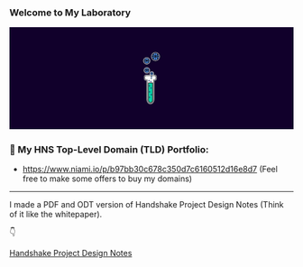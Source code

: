 ### Welcome to My Laboratory

![dwebonewversion](/public/lab.png)


### 🤝 My HNS Top-Level Domain (TLD) Portfolio: 
- https://www.niami.io/p/b97bb30c678c350d7c6160512d16e8d7 (Feel free to make some offers to buy my domains)

***


I made a PDF and ODT version of Handshake Project Design Notes (Think of it like the whitepaper).

👇

[Handshake Project Design Notes](https://github.com/dotdwebo/Handshake-Project-Design-Notes)

